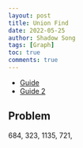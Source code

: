 ```yaml
---
layout: post
title: Union Find
date: 2022-05-25
author: Shadow Song
tags: [Graph]
toc: true
comments: true
---
```



- [Guide](https://aquarchitect.github.io/swift-algorithm-club/Union-Find/)
- [Guide 2](https://brilliant.org/wiki/disjoint-set-data-structure/)


## Problem

684, 323, 1135, 721, 